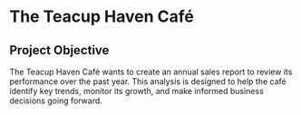 # The Teacup Haven Café
## Project Objective
The Teacup Haven Café wants to create an annual sales report to review its performance over the past year. This analysis is designed to help the café identify key trends, monitor its growth, and make informed business decisions going forward.
